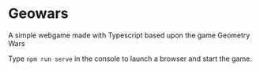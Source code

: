 ﻿Geowars
=======

A simple webgame made with Typescript based upon the game Geometry Wars

Type `npm run serve` in the console to launch a browser and start the game.
